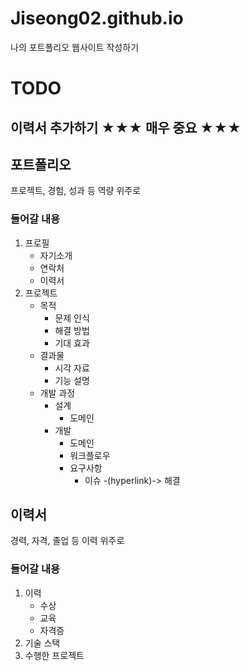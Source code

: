 # Jiseong02.github.io
나의 포트폴리오 웹사이트 작성하기

# TODO
## 이력서 추가하기 ★★★ 매우 중요 ★★★

## 포트폴리오
프로젝트, 경험, 성과 등 역량 위주로 

### 들어갈 내용
1. 프로필
    - 자기소개
    - 연락처
    - 이력서
2. 프로젝트
    - 목적
        - 문제 인식
        - 해결 방법
        - 기대 효과
    - 결과물
        - 시각 자료
        - 기능 설명
    - 개발 과정
        - 설계
            - 도메인
        - 개발
            - 도메인
            - 워크플로우
            - 요구사항
                - 이슈 -(hyperlink)-> 해결

## 이력서
경력, 자격, 졸업 등 이력 위주로

### 들어갈 내용
1. 이력
    - 수상
    - 교육
    - 자격증
2. 기술 스택 
3. 수행한 프로젝트


